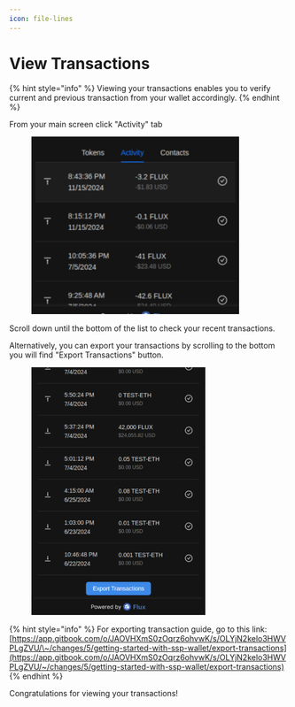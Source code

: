 ```yaml
---
icon: file-lines
---
```


# View Transactions

{% hint style="info" %}
Viewing your transactions enables you to verify current and previous transaction from your wallet accordingly.
{% endhint %}

From your main screen click "Activity" tab

<div align="left"><figure><img src="../../.gitbook/assets/image (27).png" alt="" width="375"><figcaption></figcaption></figure></div>

Scroll down until the bottom of the list to check your recent transactions.

Alternatively, you can export your transactions by scrolling to the bottom you will find "Export Transactions" button.

<div align="left"><figure><img src="../../.gitbook/assets/image (100).png" alt="" width="314"><figcaption></figcaption></figure></div>

{% hint style="info" %}
For exporting transaction guide, go to this link: [https://app.gitbook.com/o/JAOVHXmS0zOqrz6ohvwK/s/OLYjN2kelo3HWVPLgZVU/\~/changes/5/getting-started-with-ssp-wallet/export-transactions](https://app.gitbook.com/o/JAOVHXmS0zOqrz6ohvwK/s/OLYjN2kelo3HWVPLgZVU/~/changes/5/getting-started-with-ssp-wallet/export-transactions)
{% endhint %}

Congratulations for viewing your transactions!
